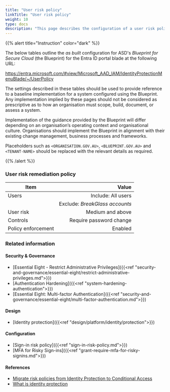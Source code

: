 ```yaml
---
title: "User risk policy"
linkTitle: "User risk policy"
weight: 10
type: docs
description: "This page describes the configuration of a user risk policy within Microsoft Entra ID associated with systems built according to the guidance provided by ASD's Blueprint for Secure Cloud."
---
```


{{% alert title="Instruction" color="dark" %}}
 
The below tables outline the *as built* configuration for ASD's *Blueprint for Secure Cloud* (the Blueprint) for the Entra ID portal blade at the following URL:

https://entra.microsoft.com/#view/Microsoft_AAD_IAM/IdentityProtectionMenuBlade/~/UserPolicy
 
The settings described in these tables should be used to provide reference to a baseline implementation for a system configured using the Blueprint. Any implementation implied by these pages should not be considered as prescriptive as to how an organisation must scope, build, document, or assess a system.

Implementation of the guidance provided by the Blueprint will differ depending on an organisation’s operating context and organisational culture. Organisations should implement the Blueprint in alignment with their existing change management, business processes and frameworks.

Placeholders such as `<ORGANISATION.GOV.AU>`, `<BLUEPRINT.GOV.AU>` and `<TENANT-NAME>` should be replaced with the relevant details as required.
 
{{% /alert %}}

### User risk remediation policy

| Item               |                           Value |
| ------------------ | ------------------------------: |
| Users              |              Include: All users |
|                    | Exclude: *BreakGlass accounts* |
| User risk          |                Medium and above |
| Controls           |         Require password change |
| Policy enforcement |                         Enabled |

### Related information

#### Security & Governance

* [Essential Eight - Restrict Administrative Privileges]({{<ref "security-and-governance/essential-eight/restrict-administrative-privileges.md">}})
* [Authentication Hardening]({{<ref "system-hardening-authentication">}})
* [Essential Eight: Multi-factor Authentication]({{<ref "security-and-governance/essential-eight/multi-factor-authentication.md">}})
  
#### Design

* [Identity protection]({{<ref "design/platform/identity/protection">}})

#### Configuration

* [Sign-in risk policy]({{<ref "sign-in-risk-policy.md">}})
* [MFA for Risky Sign-ins]({{<ref "grant-require-mfa-for-risky-signins.md">}})

#### References

* [Migrate risk policies from Identity Protection to Conditional Access](https://learn.microsoft.com/entra/id-protection/howto-identity-protection-configure-risk-policies#migrate-risk-policies-from-identity-protection-to-conditional-access)
* [What is identity protection](https://learn.microsoft.com/entra/id-protection/overview-identity-protection)


